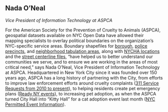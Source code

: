 ## Nada O’Neal

*Vice President of Information Technology at ASPCA*

For the American Society for the Prevention of Cruelty to Animals (ASPCA), geospatial datasets available on NYC Open Data have allowed their mapping specialists to overlay political boundaries on the organization’s NYC-specific service areas. Boundary shapefiles for [borough](https://data.cityofnewyork.us/City-Government/Borough-Boundaries/tqmj-j8zm), [police precincts](https://data.cityofnewyork.us/Public-Safety/Police-Precincts/78dh-3ptz), and [neighborhood tabulation areas](https://data.cityofnewyork.us/City-Government/Neighborhood-Tabulation-Areas/cpf4-rkhq), along with [NYCHA locations](https://data.cityofnewyork.us/Housing-Development/Map-of-NYCHA-Developments/i9rv-hdr5) and the [street centerline files](https://data.cityofnewyork.us/City-Government/NYC-Street-Centerline-CSCL-/exjm-f27b), “have helped us to better understand our communities we serve, and to ensure we are working in the areas of most critical need,” says Nada O’Neal, Vice President of Information Technology at ASPCA. Headquartered in New York City since it was founded over 150 years ago, ASPCA has a long history of partnering with the City, from efforts to improve law enforcement efforts around cruelty complaints ([311 Service Requests from 2010 to present](https://data.cityofnewyork.us/Social-Services/311-Service-Requests-from-2010-to-Present/erm2-nwe9)), to helping residents create pet emergency plans ([Ready NY events](https://data.cityofnewyork.us/Public-Safety/Ready-NY-Events/hyur-qpyf)), to increasing pet adoption, as when the ASPCA turned City Hall into “Kitty Hall” for a cat adoption event last month ([NYC Permitted Event Information](https://data.cityofnewyork.us/City-Government/NYC-Permitted-Event-Information/tvpp-9vvx)).
